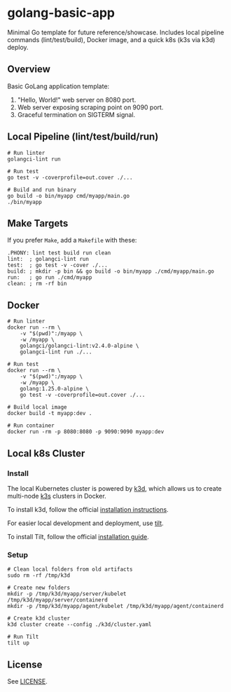 # golang-basic-app

Minimal Go template for future reference/showcase. Includes local pipeline commands (lint/test/build), Docker image, and a quick k8s (k3s via k3d) deploy.

## Overview

Basic GoLang application template:

1. "Hello, World!" web server on 8080 port.
2. Web server exposing scraping point on 9090 port.
3. Graceful termination on SIGTERM signal.

## Local Pipeline (lint/test/build/run)

```
# Run linter
golangci-lint run

# Run test
go test -v -coverprofile=out.cover ./...

# Build and run binary
go build -o bin/myapp cmd/myapp/main.go
./bin/myapp
```

## Make Targets

If you prefer `Make`, add a `Makefile` with these:

```make
.PHONY: lint test build run clean
lint:  ; golangci-lint run
test:  ; go test -v -cover ./...
build: ; mkdir -p bin && go build -o bin/myapp ./cmd/myapp/main.go
run:   ; go run ./cmd/myapp
clean: ; rm -rf bin
```

## Docker

```
# Run linter
docker run --rm \
    -v "$(pwd)":/myapp \
    -w /myapp \
    golangci/golangci-lint:v2.4.0-alpine \
    golangci-lint run ./...

# Run test
docker run --rm \
    -v "$(pwd)":/myapp \
    -w /myapp \
    golang:1.25.0-alpine \
    go test -v -coverprofile=out.cover ./...

# Build local image
docker build -t myapp:dev .

# Run container
docker run -rm -p 8080:8080 -p 9090:9090 myapp:dev
```

## Local k8s Cluster

### Install

The local Kubernetes cluster is powered by [k3d](https://k3d.io/stable/#what-is-k3d), which allows us to create multi-node [k3s](https://github.com/k3s-io/k3s) clusters in Docker.

To install k3d, follow the official [installation instructions](https://k3d.io/stable/#installation).

For easier local development and deployment, use [tilt](https://docs.tilt.dev/).

To install Tilt, follow the official [installation guide](https://docs.tilt.dev/install.html).

### Setup

```
# Clean local folders from old artifacts
sudo rm -rf /tmp/k3d

# Create new folders
mkdir -p /tmp/k3d/myapp/server/kubelet /tmp/k3d/myapp/server/containerd
mkdir -p /tmp/k3d/myapp/agent/kubelet /tmp/k3d/myapp/agent/containerd

# Create k3d cluster
k3d cluster create --config ./k3d/cluster.yaml

# Run Tilt
tilt up
```

## License

See [LICENSE](./LICENSE).